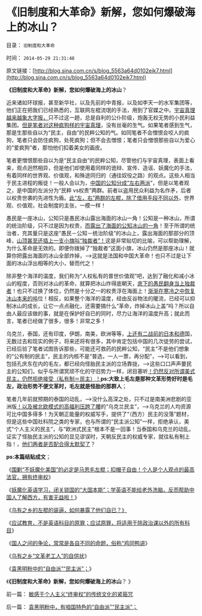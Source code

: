 # 《旧制度和大革命》新解，您如何爆破海上的冰山？

目录： `旧制度和大革命` 

时间： `2014-05-29 21:31:48` 

原文链接：[http://blog.sina.com.cn/s/blog_5563a64d0102eik7.html](http://blog.sina.com.cn/s/blog_5563a64d0102eik7.html)

**《旧制度和大革命》新解，您如何爆破海上的冰山**？

近来诸如环球报，甚至新华社，以及先前的中青报，以及如李天一的水军集团等，他们正在把我们已经熟悉的，互联网左棍流氓的手法，用到了官媒之中。[宇宙真理越来越象大字报，](../../../2013/11/13/宇宙真理强势崛起一年多，地狱法则的英明投机！.md)只不过这一趟，总是自利的公仆阶级，炮轰无权无势的小民利益集团。[但是笔者对这种疯狗样的宇宙真理](../../../2014/5/20/《环球时报》作者让公民社会瞠目的理论创新；.md)，没有丝毫的生气。如果笔者感到生气，那是生那些自以为“民主，自由”的民粹公知的气。如同笔者不会憎恨会咬人的疯狗，笔者只会防住疯狗，处死疯狗；但不会去憎恨；笔者只会憎恨那些自以为爱心的“爱疯狗”者，那怕他们扣着美女的画皮。

笔者更憎恨那些自以为是“民主自由”的民粹公知，尽管他们与宇宙真理，表面上看来，观点迥然相异，但是他们却使用着同样的诡辩、宣传、造谣、妖魔化的手法，有着同样的世界观、价值观，和殊途同归的（通往奴役之路）的观点。这些人相当于民主进程的叛徒！一般人会以为，[中国的公知分成“左右两派](../../../2012/5/9/传统知识分子的“左右派”的乌托邦.md)”，但是以笔者观之，是中国的左派分为“民粹
vs权贵”两群。前者以盗用民众利益为名作矛，后者以权贵世袭的先进性为盾。[此“左，右”两群的左棍，除了借用手段不同以外](../../../2014/5/26/偏好于口号的民粹和公知，容易被公仆阶级忽悠.md)，世界观、价值观，社会制度的主张，一模一样！

愚民是一座冰山，公知只是愚民冰山露出海面的冰山一角！公知是一种冰山，所谓的统治阶级，只不过是因为权贵，[而露出了海面的公知冰山的一角](../../../2014/4/26/毛左只是愚民公知和民粹公知的冰山一角.md)！至于所谓的统治者，充其量只是这座“愚民－公知－统治阶级”的冰山上，露出海面的那部分的顶峰，[山顶甚至还插上一支小旗叫“独裁者”！](../../../2014/2/16/被授予者从不是绝对权力，只是卫道的魔法石.md)这是非常贴切的比喻，可以帮助理解，为什么革命是无效的。即便你拨掉了“独裁者”这面小旗，冰山仍然是那座冰山！就算你把露出海面的冰山全部炸掉，——>这就是法国和中国大革命！也只不过是让下面的冰山浮出相等的大小，替而代之！

除非整个海洋的温度，我们称为“人权私有的普世价值观”吧，达到了融化和减小冰山的程度，否则对冰山的革命，就算把冰山炸得底朝天，[底下的愚民翻身当上独裁者](../../../2013/10/22/旧制度换种形式称改革，换批人叫革命，及黄宗羲定律和反谷物法.md)！也只不过换了体位，仍然是十分之一的权贵浮在海面上！[渐渐在寒冷之中恢复冰山本来的吨](../../../2011/3/28/市场崩溃通向奴役之路的正反馈.md)位！相反，如果整个海洋的温度，经由反谷物法的暖流，已经可以抑制冰山的成长，让它一点点融化，还需要搞什么“革命，炸掉冰山上盖”吗？所以自由人最应该做的事，就是在保护好自已的同时，尽力让海洋的温度升高；就此而言，笔者已经做了很多，很多！非常之多！

乌克兰，泰国，还有印度，伊朗，南美，欧洲等等，[上还有二战前的日本和德](../../../2012/12/25/女权运动与民粹和希特勒的关系.md)国，无数过去和现实的例子，将来还将有很多，其中肯定包括中国的几次徒劳的尝试，已经后验了笔者试图告诉那些，可能还可救药的民粹公知，“民主”不是他们想象的“公有制的民主”，民主的内核不是“普选，一人一票，再分配”，——>可以看到，包括孔庆东在内的毛左，都已经向怪胎民主派的立场靠拢，——>这些口口声声要民主的公知们，似乎与所谓冥顽不化的守旧势力一样，闭目塞听[！仍然反对所谓美式民主，仍然拒绝接受（私有制＝民主）！](../../../2011/10/5/基督教干扰了美式民主的渐进过程.md)**ps:大致上毛左是那种文革形势好时是毛左，政治形势不便文革时，毛左就是怪胎的那群人**；

笔者几年前就预期的泰国的动乱，——>没什么高深之处，只不过是南美洲悲剧的亚洲版[！以及被北欧模式的高福利压跨了腰](../../../2013/1/22/提高社会福利反而促进大革命到来.md)的“乌克兰民主”，——>乌克兰的人均资源可比中国多得多！为天朝正能量的权威写手，提供了“（西方）民主的没落”题材，但是这些中国社科院之类的专家，也与所谓的“民主派公知”一样，拒绝承认，美式“个人主义的民主”，与“欧洲式民主”根本不是一回事！当泰国和乌克兰的动乱，证实了怪胎民主派的公知的显见谬误时，天朝反民主的权威专家，就往私有制上指！，[他们两者是否配合得太默契了](../../../2014/5/24/愚民和公知，没有区分“国家不能管私事”和“国家不再管冲突”.md)？

**ps:本篇结贴成文**；

《[围剿“不妖魔化美国”的必定是马恩毛左棍；扣帽子自由！个人是个人观点的最高法官，拥有终审权](../../../2014/5/22/忽悠了左棍的百度与谷歌的区别，妖魔化美国和扣帽子的自由.md)》

《[妖魔化英语学习，闭关锁国的“大国本能”；学英语不能给老外洗脑，反而帮助中国人了解西方，有害无益啦！](../../../2014/5/23/妖魔化英语学习，闭关锁国的“大国本能”.md)》

《[乌有之乡的左棍的装逼，如何暴露了他们自已？》](../../../2014/5/24/乌有之乡的左棍的装逼，如何暴露了他们自已？.md)

《[应试教育，不是英语科目的原罪；应试原罪，将适用于除政治课以外的所有科目](../../../2014/5/25/应试教育，不是英语科目的原罪，否则最终只剩下神学真理.md)》

《[国人之间的争论，常常是各自不同的命题，俗称“鸡同鸭讲](../../../2014/5/26/国人之间的争论，常常是各自不同的命题，俗称“鸡同鸭讲.md)》

《[乌有之乡“文革老工人”的自供状](../../../2014/5/27/乌有之乡“文革老工人”的自供状.md)》

《[袁黑明粉中的“自由派”“民主派”；](../../../2014/5/28/袁黑明粉中，有咱国特色的“自由派”“民主派”；.md)》

《**《旧制度和大革命》新解，您如何爆破海上的冰山**？ 》

前一篇： [敏感于个人主义“终审权”的传统文化的紧箍咒](../../../2014/5/30/敏感于个人主义“终审权”的传统文化的紧箍咒.md)

后一篇： [袁黑明粉中，有咱国特色的“自由派”“民主派”；](../../../2014/5/28/袁黑明粉中，有咱国特色的“自由派”“民主派”；.md)

